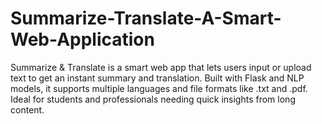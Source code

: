 # Summarize-Translate-A-Smart-Web-Application
Summarize &amp; Translate is a smart web app that lets users input or upload text to get an instant summary and translation. Built with Flask and NLP models, it supports multiple languages and file formats like .txt and .pdf. Ideal for students and professionals needing quick insights from long content.
